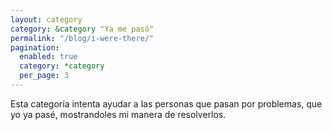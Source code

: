 ```yaml
---
layout: category
category: &category "Ya me pasó"
permalink: "/blog/i-were-there/"
pagination:
  enabled: true
  category: *category
  per_page: 3
---
```


Esta categoría intenta ayudar a las personas que pasan por problemas,
que yo ya pasé, mostrandoles mi manera de resolverlos.
